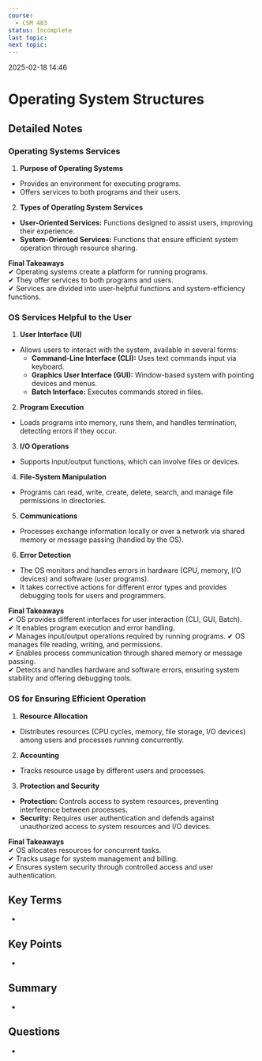 ```yaml
---
course:
  - CSM 483
status: Incomplete
last topic: 
next topic:
---
```


2025-02-18 14:46

# Operating System Structures

## Detailed Notes
### **Operating Systems Services**
1. **Purpose of Operating Systems**

- Provides an environment for executing programs.
- Offers services to both programs and their users.

2. **Types of Operating System Services**

- **User-Oriented Services:** Functions designed to assist users, improving their experience.
- **System-Oriented Services:** Functions that ensure efficient system operation through resource sharing.

**Final Takeaways**  
✔ Operating systems create a platform for running programs.  
✔ They offer services to both programs and users.  
✔ Services are divided into user-helpful functions and system-efficiency functions.

### **OS Services Helpful to the User**
1. **User Interface (UI)**

- Allows users to interact with the system, available in several forms:
    - **Command-Line Interface (CLI):** Uses text commands input via keyboard.
    - **Graphics User Interface (GUI):** Window-based system with pointing devices and menus.
    - **Batch Interface:** Executes commands stored in files.

2. **Program Execution**

- Loads programs into memory, runs them, and handles termination, detecting errors if they occur.

3. **I/O Operations**

- Supports input/output functions, which can involve files or devices.

4. **File-System Manipulation**

- Programs can read, write, create, delete, search, and manage file permissions in directories.

5. **Communications**

- Processes exchange information locally or over a network via shared memory or message passing (handled by the OS).

6. **Error Detection**

- The OS monitors and handles errors in hardware (CPU, memory, I/O devices) and software (user programs).
- It takes corrective actions for different error types and provides debugging tools for users and programmers.

**Final Takeaways**  
✔ OS provides different interfaces for user interaction (CLI, GUI, Batch).  
✔ It enables program execution and error handling.  
✔ Manages input/output operations required by running programs.
✔ OS manages file reading, writing, and permissions.  
✔ Enables process communication through shared memory or message passing.  
✔ Detects and handles hardware and software errors, ensuring system stability and offering debugging tools.

### **OS for Ensuring Efficient Operation**
1. **Resource Allocation**

- Distributes resources (CPU cycles, memory, file storage, I/O devices) among users and processes running concurrently.

2. **Accounting**

- Tracks resource usage by different users and processes.

3. **Protection and Security**

- **Protection:** Controls access to system resources, preventing interference between processes.
- **Security:** Requires user authentication and defends against unauthorized access to system resources and I/O devices.

**Final Takeaways**  
✔ OS allocates resources for concurrent tasks.  
✔ Tracks usage for system management and billing.  
✔ Ensures system security through controlled access and user authentication.

## Key Terms

-
## Key Points

-

## Summary

-

## Questions

-